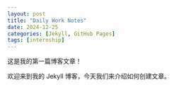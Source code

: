 ```yaml
---
layout: post
title: "Daily Work Notes"
date: 2024-12-25
categories: [Jekyll, GitHub Pages]
tags: [internship]
---
```


这是我的第一篇博客文章！

欢迎来到我的 Jekyll 博客，今天我们来介绍如何创建文章。
